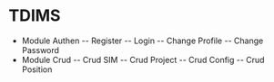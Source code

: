 # TDIMS
- Module Authen
    -- Register 
    -- Login 
    -- Change Profile
    -- Change Password
- Module Crud
    -- Crud SIM
    -- Crud Project
    -- Crud Config
    -- Crud Position